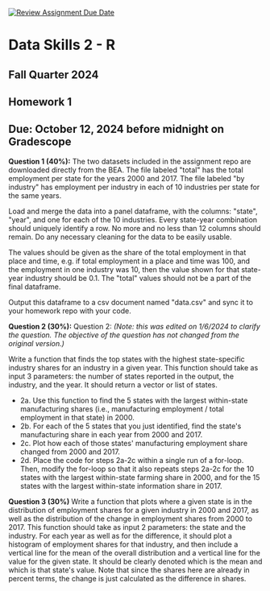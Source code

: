 [![Review Assignment Due Date](https://classroom.github.com/assets/deadline-readme-button-22041afd0340ce965d47ae6ef1cefeee28c7c493a6346c4f15d667ab976d596c.svg)](https://classroom.github.com/a/GtwAlSiv)
# Data Skills 2 - R
## Fall Quarter 2024

## Homework 1
## Due: October 12, 2024 before midnight on Gradescope

__Question 1 (40%):__ The two datasets included in the assignment repo are downloaded directly from the BEA.  The file labeled "total" has the total employment per state for the years 2000 and 2017.  The file labeled "by industry" has employment per industry in each of 10 industries per state for the same years.

Load and merge the data into a panel dataframe, with the columns: "state", "year", and one for each of the 10 industries.  Every state-year combination should uniquely identify a row.  No more and no less than 12 columns should remain.  Do any necessary cleaning for the data to be easily usable.

The values should be given as the share of the total employment in that place and time, e.g. if total employment in a place and time was 100, and the employment in one industry was 10, then the value shown for that state-year industry should be 0.1.  The "total" values should not be a part of the final dataframe.  

Output this dataframe to a csv document named "data.csv" and sync it to your homework repo with your code.

__Question 2 (30%):__ Question 2: _(Note: this was edited on 1/6/2024 to clarify the question. The objective of the question has not changed from the original version.)_

Write a function that finds the top states with the highest state-specific industry shares for an industry in a given year. This function should take as input 3 parameters: the number of states reported in the output, the industry, and the year. It should return a vector or list of states.
* 2a. Use this function to find the 5 states with the largest within-state manufacturing shares (i.e., manufacturing employment / total employment in that state) in 2000.
* 2b. For each of the 5 states that you just identified, find the state's manufacturing share in each year from 2000 and 2017.
* 2c. Plot how each of those states' manufacturing employment share changed from 2000 and 2017. 
* 2d. Place the code for steps 2a-2c within a single run of a for-loop. Then, modify the for-loop so that it also repeats steps 2a-2c for the 10 states with the largest within-state farming share in 2000, and for the 15 states with the largest within-state information share in 2017.


__Question 3 (30%)__ Write a function that plots where a given state is in the distribution of employment shares for a given industry in 2000 and 2017, as well as the distribution of the change in employment shares from 2000 to 2017. This function should take as input 2 parameters: the state and the industry. For each year as well as for the difference, it should plot a histogram of employment shares for that industry, and then include a vertical line for the mean of the overall distribution and a vertical line for the value for the given state. It should be clearly denoted which is the mean and which is that state's value. Note that since the shares here are already in percent terms, the change is just calculated as the difference in shares.
